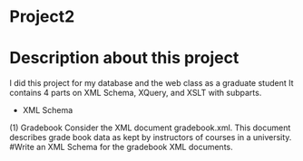 # Project2 

# Description about this project 
I did this project for my database and the web class as a graduate student 
It contains 4 parts on XML Schema, XQuery, and XSLT with subparts.
* XML Schema

(1) Gradebook
Consider the XML document gradebook.xml. This document describes grade book data as kept by instructors of courses in a university.
#Write an XML Schema for the gradebook XML documents.

